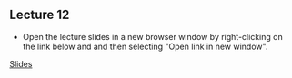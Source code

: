 ## Lecture 12

- Open the lecture slides in a new browser window by right-clicking on the link below and and then selecting "Open link in new window".

[Slides](/assets/lectures/lect12/Lecture_12_noSol.html)                              

